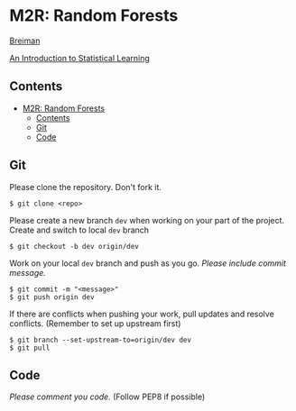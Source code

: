 # M2R: Random Forests

[Breiman](https://github.com/liyiyan128/M2R-random-forests/blob/main/materials/Breiman.pdf)

[An Introduction to Statistical Learning](https://github.com/liyiyan128/M2R-random-forests/blob/main/materials/An%20Introduction%20to%20Statistical%20Learning.pdf)

## Contents
- [M2R: Random Forests](#m2r-random-forests)
  - [Contents](#contents)
  - [Git](#git)
  - [Code](#code)



## Git
Please clone the repository. Don't fork it.
```
$ git clone <repo>
```

Please create a new branch `dev` when working on your part of the project.
Create and switch to local `dev` branch
```
$ git checkout -b dev origin/dev
```

Work on your local `dev` branch and push as you go. *Please include commit message.*
```
$ git commit -m "<message>"
$ git push origin dev
```

If there are conflicts when pushing your work, pull updates and resolve conflicts. (Remember to set up upstream first)
```
$ git branch --set-upstream-to=origin/dev dev
$ git pull
````


## Code
*Please comment you code.* (Follow PEP8 if possible)
